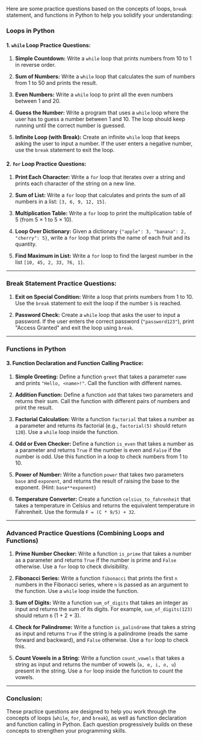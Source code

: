 Here are some practice questions based on the concepts of loops, `break` statement, and functions in Python to help you solidify your understanding:

### **Loops in Python**

#### **1. `while` Loop Practice Questions:**

1. **Simple Countdown:**
   Write a `while` loop that prints numbers from 10 to 1 in reverse order.

2. **Sum of Numbers:**
   Write a `while` loop that calculates the sum of numbers from 1 to 50 and prints the result.

3. **Even Numbers:**
   Write a `while` loop to print all the even numbers between 1 and 20.

4. **Guess the Number:**
   Write a program that uses a `while` loop where the user has to guess a number between 1 and 10. The loop should keep running until the correct number is guessed.

5. **Infinite Loop (with Break):**
   Create an infinite `while` loop that keeps asking the user to input a number. If the user enters a negative number, use the `break` statement to exit the loop.

#### **2. `for` Loop Practice Questions:**

1. **Print Each Character:**
   Write a `for` loop that iterates over a string and prints each character of the string on a new line.

2. **Sum of List:**
   Write a `for` loop that calculates and prints the sum of all numbers in a list: `[3, 6, 9, 12, 15]`.

3. **Multiplication Table:**
   Write a `for` loop to print the multiplication table of 5 (from 5 × 1 to 5 × 10).

4. **Loop Over Dictionary:**
   Given a dictionary `{"apple": 3, "banana": 2, "cherry": 5}`, write a `for` loop that prints the name of each fruit and its quantity.

5. **Find Maximum in List:**
   Write a `for` loop to find the largest number in the list `[10, 45, 2, 33, 76, 1]`.

---

### **Break Statement Practice Questions:**

1. **Exit on Special Condition:**
   Write a loop that prints numbers from 1 to 10. Use the `break` statement to exit the loop if the number `5` is reached.

2. **Password Check:**
   Create a `while` loop that asks the user to input a password. If the user enters the correct password (`"password123"`), print "Access Granted" and exit the loop using `break`.

---

### **Functions in Python**

#### **3. Function Declaration and Function Calling Practice:**

1. **Simple Greeting:**
   Define a function `greet` that takes a parameter `name` and prints `"Hello, <name>!"`. Call the function with different names.

2. **Addition Function:**
   Define a function `add` that takes two parameters and returns their sum. Call the function with different pairs of numbers and print the result.

3. **Factorial Calculation:**
   Write a function `factorial` that takes a number as a parameter and returns its factorial (e.g., `factorial(5)` should return `120`). Use a `while` loop inside the function.

4. **Odd or Even Checker:**
   Define a function `is_even` that takes a number as a parameter and returns `True` if the number is even and `False` if the number is odd. Use this function in a loop to check numbers from 1 to 10.

5. **Power of Number:**
   Write a function `power` that takes two parameters `base` and `exponent`, and returns the result of raising the base to the exponent. (Hint: `base**exponent`)

6. **Temperature Converter:**
   Create a function `celsius_to_fahrenheit` that takes a temperature in Celsius and returns the equivalent temperature in Fahrenheit. Use the formula `F = (C * 9/5) + 32`.

---

### **Advanced Practice Questions (Combining Loops and Functions)**

1. **Prime Number Checker:**
   Write a function `is_prime` that takes a number as a parameter and returns `True` if the number is prime and `False` otherwise. Use a `for` loop to check divisibility.

2. **Fibonacci Series:**
   Write a function `fibonacci` that prints the first `n` numbers in the Fibonacci series, where `n` is passed as an argument to the function. Use a `while` loop inside the function.

3. **Sum of Digits:**
   Write a function `sum_of_digits` that takes an integer as input and returns the sum of its digits. For example, `sum_of_digits(123)` should return `6` (1 + 2 + 3).

4. **Check for Palindrome:**
   Write a function `is_palindrome` that takes a string as input and returns `True` if the string is a palindrome (reads the same forward and backward), and `False` otherwise. Use a `for` loop to check this.

5. **Count Vowels in a String:**
   Write a function `count_vowels` that takes a string as input and returns the number of vowels (`a, e, i, o, u`) present in the string. Use a `for` loop inside the function to count the vowels.

---

### **Conclusion:**

These practice questions are designed to help you work through the concepts of loops (`while`, `for`, and `break`), as well as function declaration and function calling in Python. Each question progressively builds on these concepts to strengthen your programming skills.